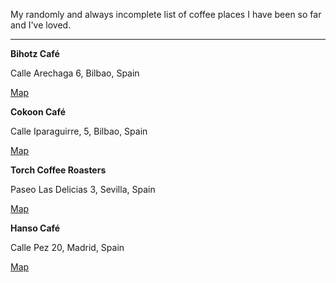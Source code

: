 My randomly and always incomplete list of coffee places I have been so far and I've loved.

--------

**Bihotz Café**

Calle Arechaga 6, Bilbao, Spain

[Map](https://duckduckgo.com/Apple_Maps?ia=web&iaxm=maps&q=bihotz+cafe&strict_bbox=0&bbox=43.272693085169465%2C-2.931960000000018%2C43.25482691788187%2C-2.9219599999999986)

**Cokoon Café**

Calle Iparaguirre, 5, Bilbao, Spain

[Map](https://duckduckgo.com/?q=Cokooncaf%C3%A9&t=osx&ia=web&iaxm=maps&strict_bbox=0&bbox=43.265896805138155%2C-2.9317963014163837%2C43.245972106317936%2C-2.92064553930949&metatoken=0)

**Torch Coffee Roasters**

Paseo Las Delicias 3, Sevilla, Spain

[Map](https://duckduckgo.com/?q=Torch+Coffee+Roasters&t=osx&ia=web&iaxm=maps&strict_bbox=0&bbox=40.43325066191723%2C-3.710591000000008%2C40.41457335138513%2C-3.7005909999999886&metatoken=0)

**Hanso Café**

Calle Pez 20, Madrid, Spain

[Map](https://duckduckgo.com/?q=hanso+cafe&t=osx&ia=web&iaxm=places)